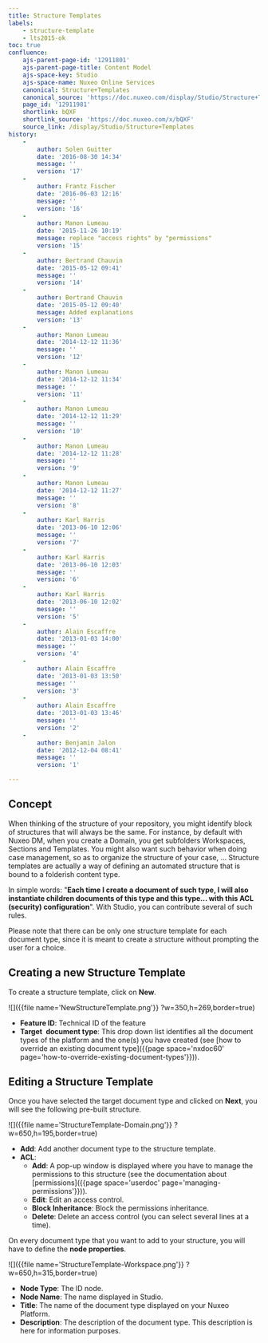 ```yaml
---
title: Structure Templates
labels:
    - structure-template
    - lts2015-ok
toc: true
confluence:
    ajs-parent-page-id: '12911801'
    ajs-parent-page-title: Content Model
    ajs-space-key: Studio
    ajs-space-name: Nuxeo Online Services
    canonical: Structure+Templates
    canonical_source: 'https://doc.nuxeo.com/display/Studio/Structure+Templates'
    page_id: '12911981'
    shortlink: bQXF
    shortlink_source: 'https://doc.nuxeo.com/x/bQXF'
    source_link: /display/Studio/Structure+Templates
history:
    - 
        author: Solen Guitter
        date: '2016-08-30 14:34'
        message: ''
        version: '17'
    - 
        author: Frantz Fischer
        date: '2016-06-03 12:16'
        message: ''
        version: '16'
    - 
        author: Manon Lumeau
        date: '2015-11-26 10:19'
        message: replace "access rights" by "permissions"
        version: '15'
    - 
        author: Bertrand Chauvin
        date: '2015-05-12 09:41'
        message: ''
        version: '14'
    - 
        author: Bertrand Chauvin
        date: '2015-05-12 09:40'
        message: Added explanations
        version: '13'
    - 
        author: Manon Lumeau
        date: '2014-12-12 11:36'
        message: ''
        version: '12'
    - 
        author: Manon Lumeau
        date: '2014-12-12 11:34'
        message: ''
        version: '11'
    - 
        author: Manon Lumeau
        date: '2014-12-12 11:29'
        message: ''
        version: '10'
    - 
        author: Manon Lumeau
        date: '2014-12-12 11:28'
        message: ''
        version: '9'
    - 
        author: Manon Lumeau
        date: '2014-12-12 11:27'
        message: ''
        version: '8'
    - 
        author: Karl Harris
        date: '2013-06-10 12:06'
        message: ''
        version: '7'
    - 
        author: Karl Harris
        date: '2013-06-10 12:03'
        message: ''
        version: '6'
    - 
        author: Karl Harris
        date: '2013-06-10 12:02'
        message: ''
        version: '5'
    - 
        author: Alain Escaffre
        date: '2013-01-03 14:00'
        message: ''
        version: '4'
    - 
        author: Alain Escaffre
        date: '2013-01-03 13:50'
        message: ''
        version: '3'
    - 
        author: Alain Escaffre
        date: '2013-01-03 13:46'
        message: ''
        version: '2'
    - 
        author: Benjamin Jalon
        date: '2012-12-04 08:41'
        message: ''
        version: '1'

---
```

## Concept

When thinking of the structure of your repository, you might identify block of structures that will always be the same. For instance, by default with Nuxeo DM, when you create a Domain, you get subfolders Workspaces, Sections and Templates. You might also want such behavior when doing case management, so as to organize the structure of your case, ... Structure templates are actually a way of defining an automated structure that is bound to a folderish content type.

In simple words: "**Each time I create a document of such type, I will also instantiate children documents of this type and this type... with this ACL (security) configuration**". With Studio, you can contribute several of such rules.

Please note that there can be only one structure template for each document type, since it is meant to create a structure without prompting the user for a choice.

## Creating a new Structure Template

To create a structure template, click on **New**.

![]({{file name='NewStructureTemplate.png'}} ?w=350,h=269,border=true)

*   **Feature ID**: Technical ID of the feature
*   **Target&nbsp;** **document type**: This drop down list identifies all the document types of the platform and the one(s) you have created (see [how to override an existing document type]({{page space='nxdoc60' page='how-to-override-existing-document-types'}})).

## Editing a Structure Template

Once you have selected the target document type and clicked on **Next**, you will see the following pre-built structure.

![]({{file name='StructureTemplate-Domain.png'}} ?w=650,h=195,border=true)

*   **Add**: Add another document type to the structure template.&nbsp;
*   **ACL**:
    *   **Add**: A pop-up window is displayed where you have to manage the permissions&nbsp;to this structure (see the documentation about [permissions]({{page space='userdoc' page='managing-permissions'}})).&nbsp;
    *   **Edit**: Edit an access control.
    *   **Block Inheritance**: Block the permissions inheritance.
    *   **Delete**: Delete an access control (you can select several lines at a time).

On every document type that you want to add to your structure, you will have to define the **node properties**.

![]({{file name='StructureTemplate-Workspace.png'}} ?w=650,h=315,border=true)

*   **Node Type**: The ID node.
*   **Node Name**: The name displayed in Studio.
*   **Title**: The name of the document type displayed on your Nuxeo Platform.
*   **Description**: The description of the document type. This description is here for information purposes.